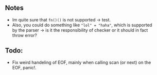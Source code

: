 ## Notes
- Im quite sure that `fn()()` is not supported -> test.
- Also, you could do something like `"lol" = "haha"`, which is supported by the parser -> is it the responsibility of checker or it should in fact throw error?

## Todo:
- Fix weird handeling of EOF, mainly when calling scan (or next) on the EOF, panic!.